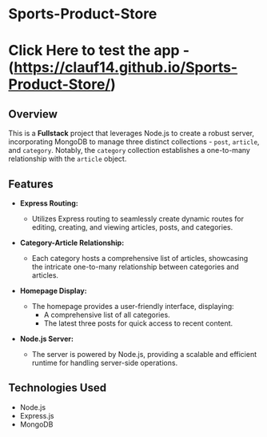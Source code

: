 # Sports-Product-Store

# Click Here to test the app - (https://clauf14.github.io/Sports-Product-Store/)

## Overview

This is a **Fullstack** project that leverages Node.js to create a robust server, incorporating MongoDB to manage three distinct collections - `post`, `article`, and `category`. Notably, the `category` collection establishes a one-to-many relationship with the `article` object.

## Features

- **Express Routing:**
  - Utilizes Express routing to seamlessly create dynamic routes for editing, creating, and viewing articles, posts, and categories.

- **Category-Article Relationship:**
  - Each category hosts a comprehensive list of articles, showcasing the intricate one-to-many relationship between categories and articles.

- **Homepage Display:**
  - The homepage provides a user-friendly interface, displaying:
    - A comprehensive list of all categories.
    - The latest three posts for quick access to recent content.

- **Node.js Server:**
  - The server is powered by Node.js, providing a scalable and efficient runtime for handling server-side operations.

## Technologies Used

- Node.js
- Express.js
- MongoDB
